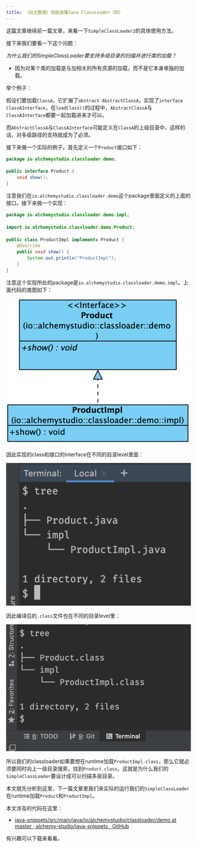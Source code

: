 ```yaml
---
title: （旧文整理）彻底搞懂Java ClassLoader（四）
---
```


这篇文章继续前一篇文章，来看一下`SimpleClassLoader2`的具体使用方法。

接下来我们要看一下这个问题：

*为什么我们的SimpleClassLoader要支持多级目录的扫描并进行类的加载？*

* 因为对某个类的加载是与加相关的所有资源的加载，而不是它本身单独的加载。

举个例子：

假设们要加载`ClassA`，它扩展了`abstract AbstractClassA`，实现了`interface ClassAInterface`，在`loadClass()`的过程中，`AbstractClassA`与`ClassAInterface`都要一起加载进来才可以。

而`AbstractClassA`与`ClassAInterface`可能定义在`ClassA`的上级目录中，这样的话，对多级路径的支持就成为了必须。

接下来做一个实际的例子。首先定义一个`Product`接口如下：

```java
package io.alchemystudio.classloader.demo;

public interface Product {
    void show();
}
```

注意我们在`io.alchemystudio.classloader.demo`这个package里面定义的上面的接口。接下来做一个实现：

```java
package io.alchemystudio.classloader.demo.impl;

import io.alchemystudio.classloader.demo.Product;

public class ProductImpl implements Product {
    @Override
    public void show() {
        System.out.println("ProductImpl");
    }
}
```

注意这个实现所处的package是`io.alchemystudio.classloader.demo.impl`。上面代码的类图如下：

![](https://raw.githubusercontent.com/liweinan/blogpic2020_ii/master/apr15/Untitled.png)

因此实现的class和接口的interface在不同的目录level里面：

![](https://raw.githubusercontent.com/liweinan/blogpic2020_ii/master/apr15/21E3E1D2-9A6B-4290-82D3-BBDEF2351028.png)

因此编译后的`.class`文件也在不同的目录level里：

![](https://raw.githubusercontent.com/liweinan/blogpic2020_ii/master/apr15/499D852F-9A5D-4FA8-A06B-0DA2249C6540.png)

所以我们的classloader如果要想在runtime加载`ProductImpl.class`，那么它就必须要同时向上一级目录搜索，找到`Product.class`，这就是为什么我们的`SimpleClassLoader`要设计成可以扫描多层目录。

本文就先分析到这里，下一篇文章里我们来实际的运行我们的`SimpleClassLoader`在runtime加载`Product`和`ProductImpl`。

本文涉及的代码在这里：

* [java-snippets/src/main/java/io/alchemystudio/classloader/demo at master · alchemy-studio/java-snippets · GitHub](https://github.com/alchemy-studio/java-snippets/tree/master/src/main/java/io/alchemystudio/classloader/demo)

有兴趣可以下载来看看。

